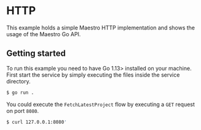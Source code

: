 # HTTP

This example holds a simple Maestro HTTP implementation and shows the usage of the Maestro Go API.

## Getting started

To run this example you need to have Go 1.13> installed on your machine.
First start the service by simply executing the files inside the service directory.

```bash
$ go run .
```

You could execute the `FetchLatestProject` flow by executing a `GET` request on port `8080`.

```bash
$ curl 127.0.0.1:8080'
```